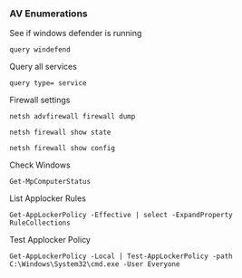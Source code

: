 

### AV Enumerations
See if windows defender is running
```
query windefend
```

Query all services
```
query type= service 
```

Firewall settings
```
netsh advfirewall firewall dump
```

```
netsh firewall show state
```

```
netsh firewall show config
```

Check Windows 
```powershell-session
Get-MpComputerStatus
```

List Applocker Rules
```powershell-session
Get-AppLockerPolicy -Effective | select -ExpandProperty RuleCollections
```

Test Applocker Policy
```powershell-session
Get-AppLockerPolicy -Local | Test-AppLockerPolicy -path C:\Windows\System32\cmd.exe -User Everyone
```